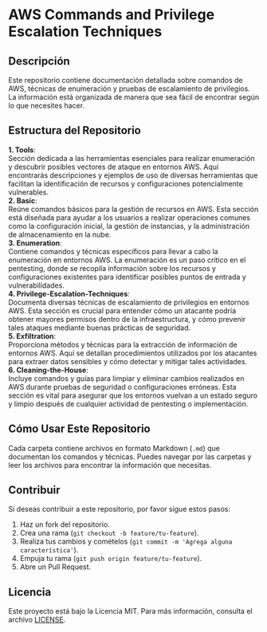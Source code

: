 # AWS Commands and Privilege Escalation Techniques

## Descripción
Este repositorio contiene documentación detallada sobre comandos de AWS, técnicas de enumeración y pruebas de escalamiento de privilegios. La información está organizada de manera que sea fácil de encontrar según lo que necesites hacer.  

## Estructura del Repositorio
**1. Tools**:  
Sección dedicada a las herramientas esenciales para realizar enumeración y descubrir posibles vectores de ataque en entornos AWS. Aquí encontrarás descripciones y ejemplos de uso de diversas herramientas que facilitan la identificación de recursos y configuraciones potencialmente vulnerables.  
**2. Basic**:  
Reúne comandos básicos para la gestión de recursos en AWS. Esta sección está diseñada para ayudar a los usuarios a realizar operaciones comunes como la configuración inicial, la gestión de instancias, y la administración de almacenamiento en la nube.  
**3. Enumeration**:  
Contiene comandos y técnicas específicos para llevar a cabo la enumeración en entornos AWS. La enumeración es un paso crítico en el pentesting, donde se recopila información sobre los recursos y configuraciones existentes para identificar posibles puntos de entrada y vulnerabilidades.  
**4. Privilege-Escalation-Techniques**:  
Documenta diversas técnicas de escalamiento de privilegios en entornos AWS. Esta sección es crucial para entender cómo un atacante podría obtener mayores permisos dentro de la infraestructura, y cómo prevenir tales ataques mediante buenas prácticas de seguridad.  
**5. Exfiltration**:  
Proporciona métodos y técnicas para la extracción de información de entornos AWS. Aquí se detallan procedimientos utilizados por los atacantes para extraer datos sensibles y cómo detectar y mitigar tales actividades.  
**6. Cleaning-the-House**:  
Incluye comandos y guías para limpiar y eliminar cambios realizados en AWS durante pruebas de seguridad o configuraciones erróneas. Esta sección es vital para asegurar que los entornos vuelvan a un estado seguro y limpio después de cualquier actividad de pentesting o implementación.  

## Cómo Usar Este Repositorio
Cada carpeta contiene archivos en formato Markdown (`.md`) que documentan los comandos y técnicas. Puedes navegar por las carpetas y leer los archivos para encontrar la información que necesitas.

## Contribuir
Si deseas contribuir a este repositorio, por favor sigue estos pasos:  
1. Haz un fork del repositorio.  
2. Crea una rama (`git checkout -b feature/tu-feature`).  
3. Realiza tus cambios y comételos (`git commit -m 'Agrega alguna característica'`).  
4. Empuja tu rama (`git push origin feature/tu-feature`).  
5. Abre un Pull Request.  

## Licencia
Este proyecto está bajo la Licencia MIT. Para más información, consulta el archivo [LICENSE](LICENSE).  
